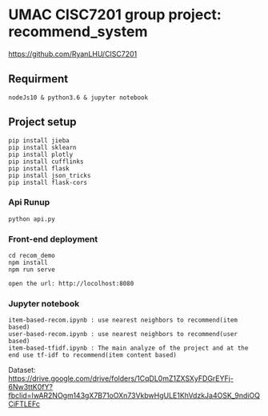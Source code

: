 # UMAC CISC7201 group project: recommend_system 
https://github.com/RyanLHU/CISC7201
## Requirment
```
nodeJs10 & python3.6 & jupyter notebook
```

## Project setup
```
pip install jieba
pip install sklearn
pip install plotly
pip install cufflinks
pip install flask
pip install json_tricks
pip install flask-cors
```

### Api Runup
```
python api.py
```

### Front-end deployment
```
cd recom_demo
npm install
npm run serve

open the url: http://locolhost:8080
```

### Jupyter notebook
```
item-based-recom.ipynb : use nearest neighbors to recommend(item based)
user-based-recom.ipynb : use nearest neighbors to recommend(user based)
item-based-tfidf.ipynb : The main analyze of the project and at the end use tf-idf to recommend(item content based)
```


Dataset: 
https://drive.google.com/drive/folders/1CqDL0mZ1ZXSXyFDGrEYFj-6Nw3ttK0fY?fbclid=IwAR2NOgm143gX7B71oOXn73VkbwHgULE1KhVdzkJa4OSK_9ndiOQCiFTLEFc

